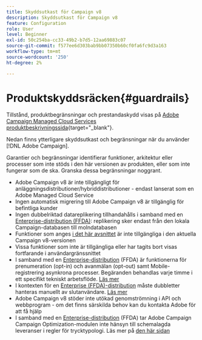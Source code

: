 ```yaml
---
title: Skyddsutkast för Campaign v8
description: Skyddsutkast för Campaign v8
feature: Configuration
role: User
level: Beginner
exl-id: 50c254ba-cc33-49b2-b7d5-12aa69883c07
source-git-commit: f577ee6d303bab9bb07350b60cf0fa6fc9d3a163
workflow-type: tm+mt
source-wordcount: '250'
ht-degree: 2%

---
```


# Produktskyddsräcken{#guardrails}

Tillstånd, produktbegränsningar och prestandaskydd visas på [Adobe Campaign Managed Cloud Services produktbeskrivningssida](https://helpx.adobe.com/se/legal/product-descriptions/adobe-campaign-managed-cloud-services.html){target="_blank"}.

Nedan finns ytterligare skyddsutkast och begränsningar när du använder [!DNL Adobe Campaign].

Garantier och begränsningar identifierar funktioner, arkitektur eller processer som inte stöds i den här versionen av produkten, eller som inte fungerar som de ska. Granska dessa begränsningar noggrant.

* Adobe Campaign v8 är inte tillgängligt för anläggningsdistributioner/hybriddistributioner - endast lanserat som en Adobe Managed Cloud Service
* Ingen automatisk migrering till Adobe Campaign v8 är tillgänglig för befintliga kunder
* Ingen dubbelriktad datareplikering tillhandahålls i samband med en [Enterprise-distribution (FFDA)](../architecture/enterprise-deployment.md): replikering sker endast från den lokala Campaign-databasen till molndatabasen
* Funktioner som anges [ i det här avsnittet](v7-to-v8.md#gs-unavailable-features) är inte tillgängliga i den aktuella Campaign v8-versionen
* Vissa funktioner som inte är tillgängliga eller har tagits bort visas fortfarande i användargränssnittet
* I samband med en [Enterprise-distribution](../architecture/enterprise-deployment.md) (FFDA) är funktionerna för prenumeration (opt-in) och avanmälan (opt-out) samt Mobile-registrering asynkrona processer. Begäranden behandlas varje timme i ett specifikt tekniskt arbetsflöde. [Läs mer](../architecture/replication.md#tech-wf)
* I kontexten för en [Enterprise (FFDA)-distribution](../architecture/enterprise-deployment.md) måste dubbletter hanteras manuellt av slutanvändare. [Läs mer](../architecture/keys.md)
* Adobe Campaign v8 stöder inte utökad genomströmning i API och webbprogram - om det finns särskilda behov kan du kontakta Adobe för att få hjälp
* I samband med en [Enterprise-distribution](../architecture/enterprise-deployment.md) (FFDA) tar Adobe Campaign Campaign Optimization-modulen inte hänsyn till schemalagda leveranser i regler för trycktypologi. Läs mer på [den här sidan](../../automation/campaign-opt/pressure-rules.md)